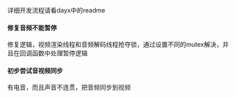 详细开发流程请看dayx中的readme

#### 修复音频不能暂停

修复逻辑，视频渲染线程和音频解码线程抢夺锁，通过设置不同的mutex解决，并且在回调函数中处理暂停逻辑



#### 初步尝试音视频同步

有电音，而且声音不连贯，把音频同步到视频
